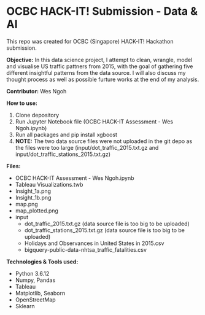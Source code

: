 # OCBC HACK-IT! Submission - Data & AI

This repo was created for OCBC (Singapore) HACK-IT! Hackathon submission.

**Objective:** In this data science project, I attempt to clean, wrangle, model and visualise US traffic pattners from 2015, with the goal of gathering five different insightful patterns from the data source. I will also discuss my thought process as well as possible furture works at the end of my analysis.

**Contributor:** Wes Ngoh

**How to use:** 
  1. Clone depository
  2. Run Jupyter Notebook file (OCBC HACK-IT Assessment - Wes Ngoh.ipynb)
  3. Run all packages and pip install xgboost
  4. **NOTE:** The two data source files were not uploaded in the git depo as the files were too large (input/dot_traffic_2015.txt.gz and input/dot_traffic_stations_2015.txt.gz)

**Files:**
- OCBC HACK-IT Assessment - Wes Ngoh.ipynb
- Tableau Visualizations.twb
- Insight_1a.png
- Insight_1b.png
- map.png
- map_plotted.png
- input
  - dot_traffic_2015.txt.gz (data source file is too big to be uploaded)
  - dot_traffic_stations_2015.txt.gz (data source file is too big to be uploaded)
  - Holidays and Observances in United States in 2015.csv
  - bigquery-public-data-nhtsa_traffic_fatalities.csv

**Technologies & Tools used:**
  - Python 3.6.12
  - Numpy, Pandas
  - Tableau
  - Matplotlib, Seaborn
  - OpenStreetMap
  - Sklearn
